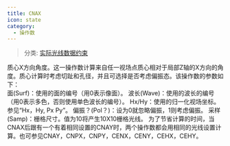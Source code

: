```yaml
---
title: CNAX
icon: state
category:
  - 操作数
---
```


> 分类: [实际光线数据约束](/hb/operands/131/882/  "Zemax 操作数 实际光线数据约束")

质心X方向角度。这一操作数计算来自任一视场点质心相对于局部Z轴的X方向的角度。质心计算时考虑切趾和孔径，并且可选择是否考虑偏振态。该操作数的参数如下：  
面(Surf)：使用的面的编号（用0表示像面）。 
波长(Wave)：使用的波长的编号（用0表示多色，否则使用单色波长的编号）。 
Hx/Hy：使用的归一化视场坐标。参见“Hx，Hy, Px Py”。 
偏振？(Pol？)：设为0就忽略偏振，1则考虑偏振。 
采样(Samp)：栅格尺寸。值为10将产生10X10栅格光线。 
为了节省计算的时间，当CNAX后跟有一个有着相同设置的CNAY时，两个操作数都会用相同的光线设置计算。也可参见CNAY，CNPX，CNPY，CENX，CENY，CEHX，CEHY。
